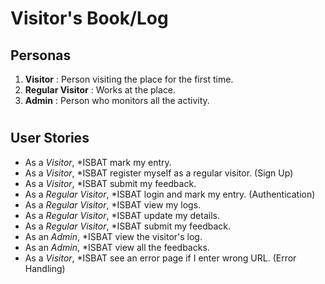 # **Visitor's Book/Log**

## Personas
1. **Visitor**
: Person visiting the place for the first time.
2. **Regular Visitor**
: Works at the place.
3. **Admin**
: Person who monitors all the activity.
#
## User Stories
* As a *Visitor*, *ISBAT mark my entry.
* As a *Visitor*, *ISBAT register myself as a regular visitor. (Sign Up)
* As a *Visitor*, *ISBAT submit my feedback.
* As a *Regular Visitor*, *ISBAT login and mark my entry. (Authentication)
* As a *Regular Visitor*, *ISBAT view my logs.
* As a *Regular Visitor*, *ISBAT update my details.
* As a *Regular Visitor*, *ISBAT submit my feedback.
* As an *Admin*, *ISBAT view the visitor's log.
* As an *Admin*, *ISBAT view all the feedbacks.
* As a *Visitor*, *ISBAT see an error page if I enter wrong URL. (Error Handling)